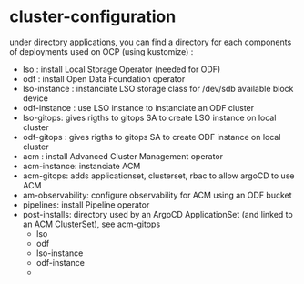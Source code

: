 # cluster-configuration

under directory applications, you can find a directory for each components of deployments used on OCP (using kustomize) : 
   - lso : install Local Storage Operator (needed for ODF)
   - odf : install Open Data Foundation operator
   - lso-instance : instanciate LSO storage class for /dev/sdb available block device
   - odf-instance : use LSO instance to instanciate an ODF cluster
   - lso-gitops: gives rigths to gitops SA to create LSO instance on local cluster
   - odf-gitops : gives rigths to gitops SA to create ODF instance on local cluster
   - acm : install Advanced Cluster Management operator
   - acm-instance: instanciate ACM
   - acm-gitops: adds applicationset, clusterset, rbac to allow argoCD to use ACM
   - am-observability: configure observability for ACM using an ODF bucket
   - pipelines: install Pipeline operator
   - post-installs: directory used by an ArgoCD ApplicationSet (and linked to an ACM ClusterSet), see acm-gitops
       - lso
       - odf
       - lso-instance
       - odf-instance
       - 
